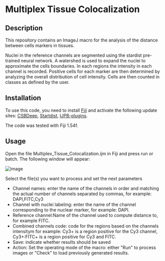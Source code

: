 # Multiplex Tissue Colocalization

## Description
This repository contains an ImageJ macro for the analysis of the distance between cells markers in tissues.

Nuclei in the reference channels are segmented using the stardist pre-trained neural network. A watershed is used to expand the nuclei to approximate the cells boundaries. In each regions the intensity in each channel is recorded. Positive cells for each marker are then determined by analyzing the overall distribution of cell intensity. Cells are then counted in classes as defined by the user.

## Installation
To use this code, you need to install [Fiji](https://imagej.net/software/fiji/downloads) and activate the following update sites: [CSBDeep](https://imagej.net/plugins/csbdeep), [Startdist](https://imagej.net/plugins/stardist), [IJPB-plugins](https://imagej.net/plugins/morpholibj).

The code was tested with Fiji 1.54f.

## Usage
Open the file Multiplex_Tissue_Colocalization.ijm in Fiji and press run or batch. The following window will appear:

![image](https://github.com/user-attachments/assets/2832e518-ee58-4904-8900-78f681f94e07)

Select the file(s) you want to process and set the next parameters
- Channel names: enter the name of the channels in order and matching the actual number of channels separated by commas, for example: DAPI,FITC,Cy3
- Channel with nuclei labeling: enter the name of the channel corresponding to the nuclear marker, for example: DAPI.
- Reference channel:Name of the channel used to compute distance to, for example FITC.
- Combined channels code: code for the regions based on the channels intensitym for example: Cy3+ is a region positive for the Cy3 channel, Cy3+:FITC+ is a region positive for Cy3 and FITC.
- Save: indicate whether results should be saved
- Action: Set the operating mode of the macro: either "Run" to process images or "Check" to load previously generated results.